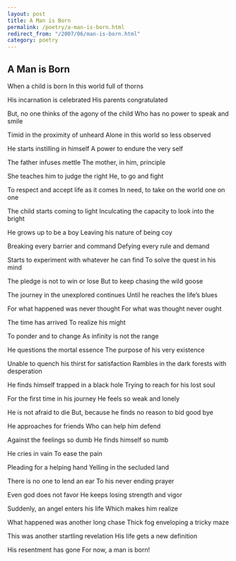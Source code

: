 ```yaml
---
layout: post
title: A Man is Born
permalink: /poetry/a-man-is-born.html
redirect_from: "/2007/06/man-is-born.html"
category: poetry
---
```


A Man is Born
-------------

When a child is born
In this world full of thorns

His incarnation is celebrated
His parents congratulated

But, no one thinks of the agony of the child
Who has no power to speak and smile

Timid in the proximity of unheard
Alone in this world so less observed

He starts instilling in himself
A power to endure the very self

The father infuses mettle
The mother, in him, principle

She teaches him to judge the right
He, to go and fight

To respect and accept life as it comes
In need, to take on the world one on one

The child starts coming to light
Inculcating the capacity to look into the bright

He grows up to be a boy
Leaving his nature of being coy

Breaking every barrier and command
Defying every rule and demand

Starts to experiment with whatever he can find
To solve the quest in his mind

The pledge is not to win or lose
But to keep chasing the wild goose

The journey in the unexplored continues
Until he reaches the life’s blues

For what happened was never thought
For what was thought never ought

The time has arrived
To realize his might

To ponder and to change
As infinity is not the range

He questions the mortal essence
The purpose of his very existence

Unable to quench his thirst for satisfaction
Rambles in the dark forests with desperation

He finds himself trapped in a black hole
Trying to reach for his lost soul

For the first time in his journey
He feels so weak and lonely

He is not afraid to die
But, because he finds no reason to bid good bye

He approaches for friends
Who can help him defend

Against the feelings so dumb
He finds himself so numb

He cries in vain
To ease the pain

Pleading for a helping hand
Yelling in the secluded land

There is no one to lend an ear
To his never ending prayer

Even god does not favor
He keeps losing strength and vigor

Suddenly, an angel enters his life
Which makes him realize

What happened was another long chase
Thick fog enveloping a tricky maze

This was another startling revelation
His life gets a new definition

His resentment has gone
For now, a man is born!
